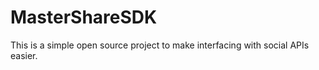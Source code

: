 MasterShareSDK
==============

This is a simple open source project to make interfacing with social APIs easier.